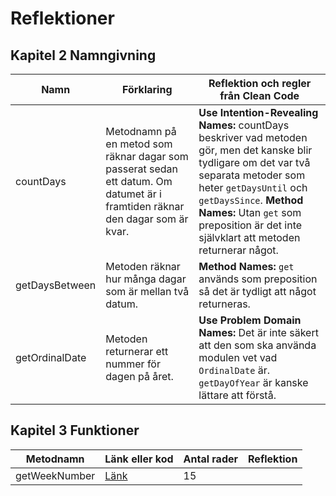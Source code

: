 # Reflektioner

## Kapitel 2 Namngivning

| Namn | Förklaring | Reflektion och regler från Clean Code |
| ---- | ---------- | ------------------------------------- |
| countDays | Metodnamn på en metod som räknar dagar som passerat sedan ett datum. Om datumet är i framtiden räknar den dagar som är kvar. | **Use Intention-Revealing Names:** countDays beskriver vad metoden gör, men det kanske blir tydligare om det var två separata metoder som heter `getDaysUntil` och `getDaysSince`. **Method Names:** Utan `get` som preposition är det inte självklart att metoden returnerar något. |
| getDaysBetween | Metoden räknar hur många dagar som är mellan två datum. | **Method Names:** `get` används som preposition så det är tydligt att något returneras. |
| getOrdinalDate | Metoden returnerar ett nummer för dagen på året. | **Use Problem Domain Names:** Det är inte säkert att den som ska använda modulen vet vad `OrdinalDate` är. `getDayOfYear` är kanske lättare att förstå. |

## Kapitel 3 Funktioner

| Metodnamn | Länk eller kod | Antal rader | Reflektion |
| --------- | -------------- | ----------- | ---------- |
| getWeekNumber | [Länk](src/Week.js#L31) | 15 |  |
